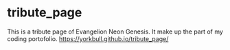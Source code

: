 # tribute_page

This is a tribute page of Evangelion Neon Genesis.
It make up the part of my coding portofolio.
https://yorkbull.github.io/tribute_page/
